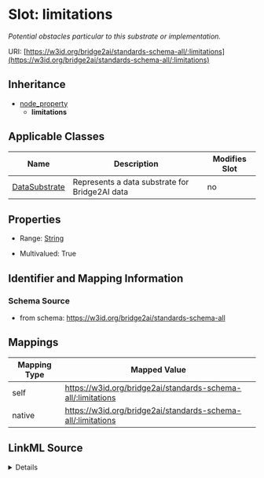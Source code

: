 

# Slot: limitations


_Potential obstacles particular to this substrate or implementation._





URI: [https://w3id.org/bridge2ai/standards-schema-all/:limitations](https://w3id.org/bridge2ai/standards-schema-all/:limitations)




## Inheritance

* [node_property](node_property.md)
    * **limitations**






## Applicable Classes

| Name | Description | Modifies Slot |
| --- | --- | --- |
| [DataSubstrate](DataSubstrate.md) | Represents a data substrate for Bridge2AI data |  no  |







## Properties

* Range: [String](String.md)

* Multivalued: True





## Identifier and Mapping Information







### Schema Source


* from schema: https://w3id.org/bridge2ai/standards-schema-all




## Mappings

| Mapping Type | Mapped Value |
| ---  | ---  |
| self | https://w3id.org/bridge2ai/standards-schema-all/:limitations |
| native | https://w3id.org/bridge2ai/standards-schema-all/:limitations |




## LinkML Source

<details>
```yaml
name: limitations
description: Potential obstacles particular to this substrate or implementation.
from_schema: https://w3id.org/bridge2ai/standards-schema-all
rank: 1000
is_a: node_property
domain: NamedThing
alias: limitations
domain_of:
- DataSubstrate
range: string
multivalued: true

```
</details>